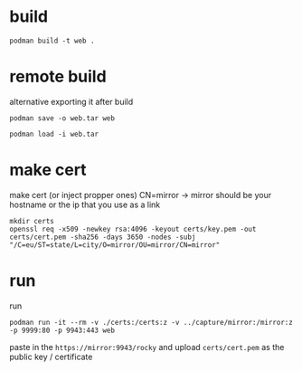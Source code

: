 # build
```
podman build -t web .
```

# remote build
alternative exporting it after build
```
podman save -o web.tar web
```

```
podman load -i web.tar
```


# make cert

make cert (or inject propper ones) CN=mirror -> mirror should be your hostname or the ip that you use as a link
```
mkdir certs
openssl req -x509 -newkey rsa:4096 -keyout certs/key.pem -out certs/cert.pem -sha256 -days 3650 -nodes -subj "/C=eu/ST=state/L=city/O=mirror/OU=mirror/CN=mirror"
```

# run
run
```
podman run -it --rm -v ./certs:/certs:z -v ../capture/mirror:/mirror:z -p 9999:80 -p 9943:443 web
```

paste in the ```https://mirror:9943/rocky``` and upload ```certs/cert.pem``` as the public key / certificate
